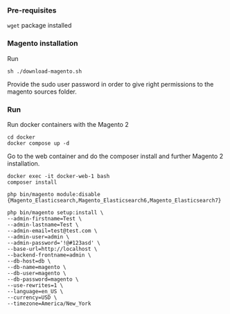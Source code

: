 ### Pre-requisites

`wget` package installed

### Magento installation

Run

```shell
sh ./download-magento.sh
```

Provide the sudo user password in order to give right permissions to the magento sources folder.

### Run

Run docker containers with the Magento 2

```shell
cd docker
docker compose up -d
```

Go to the web container and do the composer install and further Magento 2 installation.

```shell
docker exec -it docker-web-1 bash
composer install

php bin/magento module:disable {Magento_Elasticsearch,Magento_Elasticsearch6,Magento_Elasticsearch7}

php bin/magento setup:install \
--admin-firstname=Test \
--admin-lastname=Test \
--admin-email=test@test.com \
--admin-user=admin \
--admin-password='!@#123asd' \
--base-url=http://localhost \
--backend-frontname=admin \
--db-host=db \
--db-name=magento \
--db-user=magento \
--db-password=magento \
--use-rewrites=1 \
--language=en_US \
--currency=USD \
--timezone=America/New_York
```